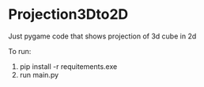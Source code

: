 # Projection3Dto2D
Just pygame code that shows projection of 3d cube in 2d

To run:
1) pip install -r requitements.exe
2) run main.py
